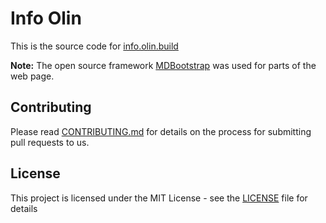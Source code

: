 # Info Olin

This is the source code for [info.olin.build](https://info.olin.build)

**Note:**  The open source framework [MDBootstrap](https://mdbootstrap.com) was used for parts of the web page.

## Contributing
Please read [CONTRIBUTING.md](CONTRIBUTING.md) for details on the process for submitting pull requests to us.

## License

This project is licensed under the MIT License - see the [LICENSE](LICENSE) file for details
